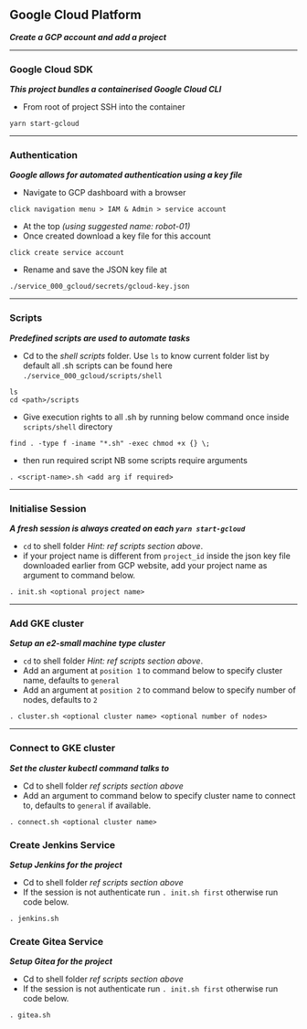 ## Google Cloud Platform

**_Create a GCP account and add a project_**

---

### Google Cloud SDK

**_This project bundles a containerised Google Cloud CLI_**

- From root of project SSH into the container

```
yarn start-gcloud
```

---

### Authentication

**_Google allows for automated authentication using a key file_**

- Navigate to GCP dashboard with a browser

```
click navigation menu > IAM & Admin > service account
```

- At the top _(using suggested name: robot-01)_
- Once created download a key file for this account

```
click create service account
```

- Rename and save the JSON key file at

```
./service_000_gcloud/secrets/gcloud-key.json
```

---

### Scripts

**_Predefined scripts are used to automate tasks_**

- Cd to the _shell scripts_ folder. Use `ls` to know current folder list by default all .sh scripts can be found here `./service_000_gcloud/scripts/shell`

```
ls
cd <path>/scripts
```

- Give execution rights to all .sh by running below command once inside `scripts/shell` directory

```
find . -type f -iname "*.sh" -exec chmod +x {} \;
```

- then run required script NB some scripts require arguments

```
. <script-name>.sh <add arg if required>
```

---

### Initialise Session

**_A fresh session is always created on each `yarn start-gcloud`_**

- `cd` to shell folder _Hint: ref scripts section above_.
- if your project name is different from `project_id` inside the json key file downloaded earlier from GCP website, add your project name as argument to command below.

```
. init.sh <optional project name>
```

---

### Add GKE cluster

**_Setup an e2-small machine type cluster_**

- `cd` to shell folder _Hint: ref scripts section above_.
- Add an argument at `position 1` to command below to specify cluster name, defaults to `general`
- Add an argument at `position 2` to command below to specify number of nodes, defaults to `2`

```
. cluster.sh <optional cluster name> <optional number of nodes>
```

---

### Connect to GKE cluster

**_Set the cluster kubectl command talks to_**

- Cd to shell folder _ref scripts section above_
- Add an argument to command below to specify cluster name to connect to, defaults to `general` if available.

```
. connect.sh <optional cluster name>
```

### Create Jenkins Service

**_Setup Jenkins for the project_**

- Cd to shell folder _ref scripts section above_
- If the session is not authenticate run `. init.sh first` otherwise run code below.

```
. jenkins.sh
```

### Create Gitea Service

**_Setup Gitea for the project_**

- Cd to shell folder _ref scripts section above_
- If the session is not authenticate run `. init.sh first` otherwise run code below.

```
. gitea.sh
```
